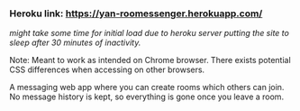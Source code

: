 ### Heroku link: https://yan-roomessenger.herokuapp.com/
*might take some time for initial load due to heroku server putting the site to sleep after 30 minutes of inactivity.*

Note: Meant to work as intended on Chrome browser. 
There exists potential CSS differences when accessing on other browsers.

A messaging web app where you can create rooms which others can join. 
No message history is kept, so everything is gone once you leave a room.
